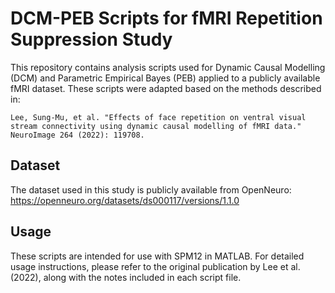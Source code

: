 # DCM-PEB Scripts for fMRI Repetition Suppression Study

This repository contains analysis scripts used for Dynamic Causal Modelling (DCM) and Parametric Empirical Bayes (PEB) applied to a publicly available fMRI dataset. These scripts were adapted based on the methods described in:
   
    Lee, Sung-Mu, et al. "Effects of face repetition on ventral visual stream connectivity using dynamic causal modelling of fMRI data." NeuroImage 264 (2022): 119708.

## Dataset
The dataset used in this study is publicly available from OpenNeuro: https://openneuro.org/datasets/ds000117/versions/1.1.0

## Usage
These scripts are intended for use with SPM12 in MATLAB. For detailed usage instructions, please refer to the original publication by Lee et al. (2022), along with the notes included in each script file.

